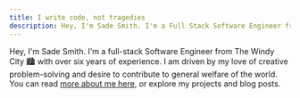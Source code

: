 ```yaml
---
title: I write code, not tragedies
description: Hey, I'm Sade Smith. I'm a Full Stack Software Engineer from The Windy City.
---
```


Hey, I'm Sade Smith. I'm a full-stack Software Engineer from The Windy City 🏙️ with over six years of experience. I am driven by my love of creative problem-solving and desire to contribute to general welfare of the world. You can read [ more about me here](./pages/about.html), or explore my projects and blog posts.
